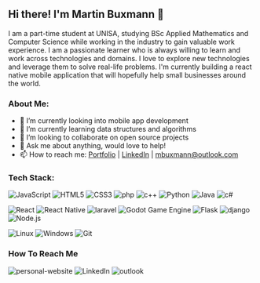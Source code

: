 ## Hi there! I'm Martin Buxmann 👋
I am a part-time student at UNISA, studying BSc Applied Mathematics and Computer Science while working in the industry to gain valuable work experience. I am a passionate learner who is always willing to learn and work across technologies and domains. I love to explore new technologies and leverage them to solve real-life problems. I'm currently building a react native mobile application that will hopefully help small businesses around the world.

### About Me:

- 🔭 I’m currently looking into mobile app development
- 🌱 I’m currently learning data structures and algorithms
- 👯 I’m looking to collaborate on open source projects
- 💬 Ask me about anything, would love to help!
- 📫 How to reach me: [Portfolio](https://buxmann.dev) | [LinkedIn](https://linkedin.com/in/mbuxmann) | [mbuxmann@outlook.com](mailto://mbuxmann@outlook.com)

### Tech Stack: 

<img alt="JavaScript" src="https://img.shields.io/badge/JavaScript-F7DF1E?style=for-the-badge&logo=javascript&logoColor=black"/> <img alt="HTML5" src="https://img.shields.io/badge/HTML-239120?style=for-the-badge&logo=html5&logoColor=white"/> <img alt="CSS3" src="https://img.shields.io/badge/CSS3-1572B6?style=for-the-badge&logo=css3&logoColor=white"/> <img alt="php" src="https://img.shields.io/badge/PHP-777BB4?style=for-the-badge&logo=php&logoColor=white"/> <img alt="c++" src="https://img.shields.io/badge/C%2B%2B-00599C?style=for-the-badge&logo=c%2B%2B&logoColor=white"/> <img alt="Python" src="https://img.shields.io/badge/Python-3776AB?style=for-the-badge&logo=python&logoColor=white"/> <img alt="Java" src="https://img.shields.io/badge/Java-ED8B00?style=for-the-badge&logo=java&logoColor=white"/> <img alt="c#" src="https://img.shields.io/badge/C%23-239120?style=for-the-badge&logo=c-sharp&logoColor=white"/>

<img alt="React" src="https://img.shields.io/badge/React-20232A?style=for-the-badge&logo=react&logoColor=61DAFB"/> <img alt="React Native" src="https://img.shields.io/badge/React_Native-20232A?style=for-the-badge&logo=react&logoColor=61DAFB"/> <img alt="laravel" src="https://img.shields.io/badge/Laravel-FF2D20?style=for-the-badge&logo=laravel&logoColor=white"/> <img alt="Godot Game Engine" src="https://img.shields.io/badge/Godot_Engine-0081CB?style=for-the-badge&logo=godot-engine&logoColor=white"/> <img alt="Flask" src="https://img.shields.io/badge/Flask-000000?style=for-the-badge&logo=flask&logoColor=white"/> <img alt="django" src="https://img.shields.io/badge/Django-092E20?style=for-the-badge&logo=django&logoColor=white"/> <img alt="Node.js" src="https://img.shields.io/badge/Node.js-43853D?style=for-the-badge&logo=node.js&logoColor=white"/> 

<img alt="Linux" src="https://img.shields.io/badge/Arch_Linux-1793D1?style=for-the-badge&logo=arch-linux&logoColor=white"/> <img alt="Windows" src="https://img.shields.io/badge/Windows-0078D6?style=for-the-badge&logo=windows&logoColor=white"/> <img alt="Git" src="https://img.shields.io/badge/GitHub-100000?style=for-the-badge&logo=github&logoColor=white"/>

### How To Reach Me
<img alt="personal-website" src="https://img.shields.io/badge/Portfolio-E95420?style=for-the-badge&logoColor=white"/> <img alt="LinkedIn" src="https://img.shields.io/badge/LinkedIn-0077B5?style=for-the-badge&logo=linkedin&logoColor=white"/> <img alt="outlook" src="https://img.shields.io/badge/Microsoft_Outlook-0078D4?style=for-the-badge&logo=microsoft-outlook&logoColor=white"/>


